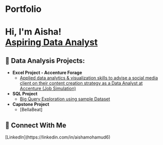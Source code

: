 # Portfolio
<h1>Hi, I'm Aisha! <br/><a href="https://github.com/aisham21">Aspiring Data Analyst</a>

<h2>🌙 Data Analysis Projects:</h2>

- <b>Excel Project - Accenture Forage</b>
  - [Applied data analytics & visualization skills to advise a social media client on their content creation strategy as a Data Analyst at Accenture (Job Simulation)](https://github.com/aisham21/Excel-Project)
- <b>SQL Project</b>
  - [Big Query Exploration using sample Dataset](https://github.com/aisham21/SQL-Project) 
- <b>Capstone Project</b>
  - [BellaBeat] 

<h2>🌙 Connect With Me </h2>
[LinkedIn](https://linkedin.com/in/aishamohamud6) 
